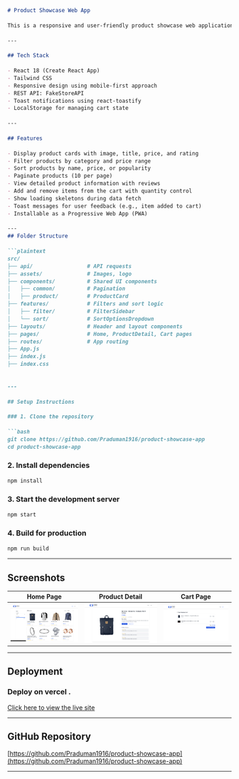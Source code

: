 ```md
# Product Showcase Web App

This is a responsive and user-friendly product showcase web application built using React.js and Tailwind CSS. It allows users to browse a list of products, filter by category and price range, sort the products, view product details with reviews, and manage a shopping cart. The application is also PWA-ready for installation on supported devices.

---

## Tech Stack

- React 18 (Create React App)
- Tailwind CSS 
- Responsive design using mobile-first approach
- REST API: FakeStoreAPI
- Toast notifications using react-toastify
- LocalStorage for managing cart state

---

## Features

- Display product cards with image, title, price, and rating
- Filter products by category and price range
- Sort products by name, price, or popularity
- Paginate products (10 per page)
- View detailed product information with reviews
- Add and remove items from the cart with quantity control
- Show loading skeletons during data fetch
- Toast messages for user feedback (e.g., item added to cart)
- Installable as a Progressive Web App (PWA)

---
## Folder Structure

```plaintext
src/
├── api/                 # API requests
├── assets/              # Images, logo
├── components/          # Shared UI components
│   ├── common/          # Pagination
│   ├── product/         # ProductCard
├── features/            # Filters and sort logic
│   ├── filter/          # FilterSidebar
│   └── sort/            # SortOptionsDropdown
├── layouts/             # Header and layout components
├── pages/               # Home, ProductDetail, Cart pages
├── routes/              # App routing
├── App.js
├── index.js
├── index.css


---

## Setup Instructions

### 1. Clone the repository

```bash
git clone https://github.com/Praduman1916/product-showcase-app
cd product-showcase-app
````

### 2. Install dependencies

```bash
npm install
```

### 3. Start the development server

```bash
npm start
```

### 4. Build for production

```bash
npm run build
```

---

## Screenshots

| Home Page                     | Product Detail                     | Cart Page                     |
| ----------------------------- | ---------------------------------- | ----------------------------- |
| ![Home](./screenshots/home.png) | ![Detail](./screenshots/details.png) | ![Cart](./screenshots/cart.png) |

---

## Deployment

### Deploy on vercel .
[Click here to view the live site](https://product-showcase-app-two.vercel.app/)


---

## GitHub Repository

[https://github.com/Praduman1916/product-showcase-app](https://github.com/Praduman1916/product-showcase-app)

---
